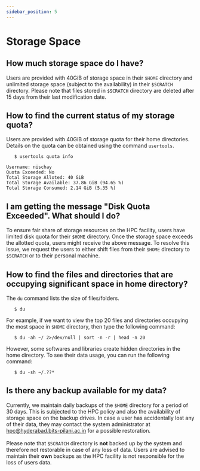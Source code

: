 ```yaml
---
sidebar_position: 5
---
```


Storage Space
=============

How much storage space do I have? 
---------------------------------

Users are provided with 40GiB of storage space in their `$HOME`
directory and unlimited storage space (subject to the availability) in
their `$SCRATCH` directory. Please note that files stored in `$SCRATCH`
directory are deleted after $15$ days from their last modification date.

How to find the current status of my storage quota?
---------------------------------------------------

Users are provided with 40GiB of storage quota for their home
directories. Details on the quota can be obtained using the command
`usertools`.

``` {.bash}
   $ usertools quota info
```

``` {.bash}
Username: nischay
Quota Exceeded: No
Total Storage Alloted: 40 GiB
Total Storage Available: 37.86 GiB (94.65 %)
Total Storage Consumed: 2.14 GiB (5.35 %)
```

I am getting the message "Disk Quota Exceeded\". What should I do? 
------------------------------------------------------------------

To ensure fair share of storage resources on the HPC facility, users
have limited disk quota for their `$HOME` directory. Once the storage
space exceeds the allotted quota, users might receive the above message.
To resolve this issue, we request the users to either shift files from
their `$HOME` directory to `$SCRATCH` or to their personal machine.

How to find the files and directories that are occupying significant space in home directory? 
---------------------------------------------------------------------------------------------

The `du` command lists the size of files/folders.

``` {.bash}
   $ du
```

For example, if we want to view the top $20$ files and directories
occupying the most space in `$HOME` directory, then type the following
command:

``` {.bash}
   $ du -ah ~/ 2>/dev/null | sort -n -r | head -n 20
```

However, some softwares and libraries create hidden directories in the
home directory. To see their data usage, you can run the following
command:

``` {.bash}
   $ du -sh ~/.??*
```

Is there any backup available for my data?
------------------------------------------

Currently, we maintain daily backups of the `$HOME` directory for a
period of $30$ days. This is subjected to the HPC policy and also the
availability of storage space on the backup drives. In case a user has
accidentally lost any of their data, they may contact the system
administrator at <hpc@hyderabad.bits-pilani.ac.in> for a possible
restoration.\
\
Please note that `$SCRATCH` directory is **not** backed up by the system
and therefore not restorable in case of any loss of data. Users are
advised to maintain their **own** backups as the HPC facility is not
responsible for the loss of users data.

